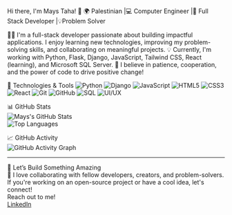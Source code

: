Hi there, I'm Mays Taha! 👋
🌍 Palestinian |💻 Computer Engineer
|🎯 Full Stack Developer |💡Problem Solver


👨‍💻 I'm a full-stack developer passionate about building impactful applications. I enjoy learning new technologies, improving my problem-solving skills, and collaborating on meaningful projects.
💡 Currently, I'm working with Python, Flask, Django, JavaScript, Tailwind CSS, React (learning), and Microsoft SQL Server.
🌟 I believe in patience, cooperation, and the power of code to drive positive change!

🚀 Technologies & Tools
![Python](https://img.shields.io/badge/Python-3776AB?style=for-the-badge&logo=python&logoColor=white) 
![Django](https://img.shields.io/badge/Django-092E20?style=for-the-badge&logo=django&logoColor=white) 
![JavaScript](https://img.shields.io/badge/JavaScript-F7DF1E?style=for-the-badge&logo=javascript&logoColor=black) 
![HTML5](https://img.shields.io/badge/HTML5-E34F26?style=for-the-badge&logo=html5&logoColor=white) 
![CSS3](https://img.shields.io/badge/CSS3-1572B6?style=for-the-badge&logo=css3&logoColor=white) 
![React](https://img.shields.io/badge/React-61DAFB?style=for-the-badge&logo=react&logoColor=black) 
![Git](https://img.shields.io/badge/Git-F05032?style=for-the-badge&logo=git&logoColor=white) 
![GitHub](https://img.shields.io/badge/GitHub-181717?style=for-the-badge&logo=github&logoColor=white) 
![SQL](https://img.shields.io/badge/SQL-4479A1?style=for-the-badge&logo=mysql&logoColor=white) 
![UI/UX](https://img.shields.io/badge/UI%2FUX-FF69B4?style=for-the-badge&logo=adobeillustrator&logoColor=white)

📊 GitHub Stats  
![Mays's GitHub Stats](https://github-readme-stats.vercel.app/api?username=YOUR_USERNAME&show_icons=true&theme=radical)  
![Top Languages](https://github-readme-stats.vercel.app/api/top-langs/?username=YOUR_USERNAME&layout=compact&theme=radical)  

📈 GitHub Activity  
![GitHub Activity Graph](https://activity-graph.herokuapp.com/graph?username=YOUR_USERNAME&theme=react-dark)  

---  
💬 Let’s Build Something Amazing  
🚀 I love collaborating with fellow developers, creators, and problem-solvers. If you're working on an open-source project or have a cool idea, let's connect!  
Reach out to me!  
[LinkedIn](https://www.linkedin.com/in/mays-taha-034605364) 

